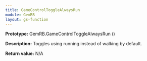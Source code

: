 ```yaml
---
title: GameControlToggleAlwaysRun
module: GemRB
layout: gs-function
---
```


**Prototype:** GemRB.GameControlToggleAlwaysRun ()

**Description:** Toggles using running instead of walking by default.

**Return value:** N/A

